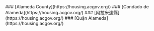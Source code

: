 <RenderIf language="default">
### [Alameda County](https://housing.acgov.org/)

</RenderIf>
<RenderIf language="es">
### [Condado de Alameda](https://housing.acgov.org/)

</RenderIf>
<RenderIf language="zh">
### [阿拉米達縣](https://housing.acgov.org/)

</RenderIf>
<RenderIf language="vi">
### [Quận Alameda](https://housing.acgov.org/)

</RenderIf>
